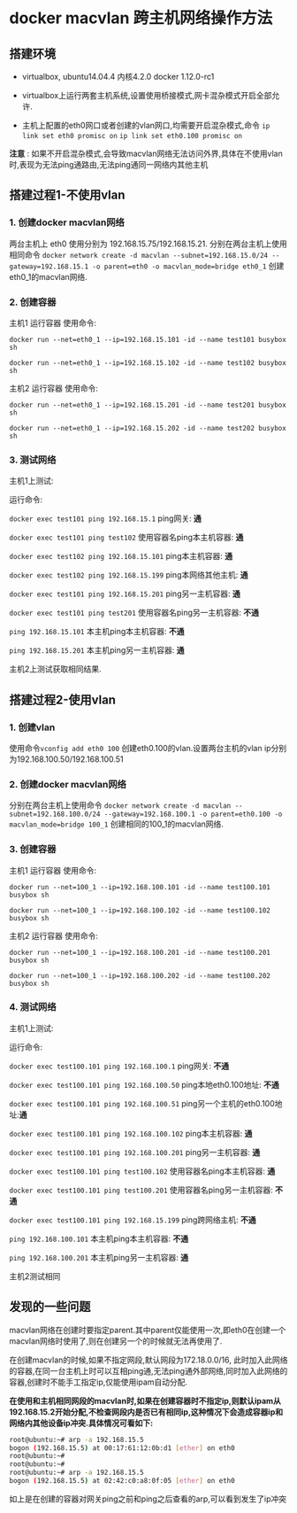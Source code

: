 # docker macvlan 跨主机网络操作方法

## 搭建环境

* virtualbox, ubuntu14.04.4 内核4.2.0 docker 1.12.0-rc1

* virtualbox上运行两套主机系统,设置使用桥接模式,网卡混杂模式开启全部允许.

* 主机上配置的eth0网口或者创建的vlan网口,均需要开启混杂模式,命令 `ip link set eth0 promisc on` `ip link set eth0.100 promisc on`

**注意** : 如果不开启混杂模式,会导致macvlan网络无法访问外界,具体在不使用vlan时,表现为无法ping通路由,无法ping通同一网络内其他主机

## 搭建过程1-不使用vlan

### 1. 创建docker macvlan网络

两台主机上 eth0 使用分别为 192.168.15.75/192.168.15.21. 分别在两台主机上使用相同命令 `docker network create -d macvlan --subnet=192.168.15.0/24 --gateway=192.168.15.1 -o parent=eth0 -o macvlan_mode=bridge eth0_1` 创建eth0_1的macvlan网络.

### 2. 创建容器

主机1 运行容器 使用命令:

`docker run --net=eth0_1 --ip=192.168.15.101 -id --name test101 busybox sh`

`docker run --net=eth0_1 --ip=192.168.15.102 -id --name test102 busybox sh`

主机2 运行容器 使用命令:

`docker run --net=eth0_1 --ip=192.168.15.201 -id --name test201 busybox sh`

`docker run --net=eth0_1 --ip=192.168.15.202 -id --name test202 busybox sh`

### 3. 测试网络

主机1上测试:

运行命令:

`docker exec test101 ping 192.168.15.1` ping网关: **通**

`docker exec test101 ping test102` 使用容器名ping本主机容器: **通**

`docker exec test102 ping 192.168.15.101` ping本主机容器: **通**

`docker exec test102 ping 192.168.15.199` ping本网络其他主机: **通**

`docker exec test101 ping 192.168.15.201` ping另一主机容器: **通**

`docker exec test101 ping test201` 使用容器名ping另一主机容器: **不通**

`ping 192.168.15.101` 本主机ping本主机容器: **不通**

`ping 192.168.15.201` 本主机ping另一主机容器: **通**

主机2上测试获取相同结果.

## 搭建过程2-使用vlan

### 1. 创建vlan

使用命令`vconfig add eth0 100` 创建eth0.100的vlan.设置两台主机的vlan ip分别为192.168.100.50/192.168.100.51

### 2. 创建docker macvlan网络

分别在两台主机上使用命令 `docker network create -d macvlan --subnet=192.168.100.0/24 --gateway=192.168.100.1 -o parent=eth0.100 -o macvlan_mode=bridge 100_1` 创建相同的100_1的macvlan网络.

### 3. 创建容器

主机1 运行容器 使用命令:

`docker run --net=100_1 --ip=192.168.100.101 -id --name test100.101 busybox sh`

`docker run --net=100_1 --ip=192.168.100.102 -id --name test100.102 busybox sh`

主机2 运行容器 使用命令:

`docker run --net=100_1 --ip=192.168.100.201 -id --name test100.201 busybox sh`

`docker run --net=100_1 --ip=192.168.100.202 -id --name test100.202 busybox sh`

### 4. 测试网络

主机1上测试:

运行命令:

`docker exec test100.101 ping 192.168.100.1` ping网关: **不通**

`docker exec test100.101 ping 192.168.100.50` ping本地eth0.100地址: **不通**

`docker exec test100.101 ping 192.168.100.51` ping另一个主机的eth0.100地址:**通**

`docker exec test100.101 ping 192.168.100.102` ping本主机容器: **通**

`docker exec test100.101 ping 192.168.100.201` ping另一主机容器: **通**

`docker exec test100.101 ping test100.102` 使用容器名ping本主机容器: **通**

`docker exec test100.101 ping test100.201` 使用容器名ping另一主机容器: **不通**

`docker exec test100.101 ping 192.168.15.199` ping跨网络主机: **不通**

`ping 192.168.100.101` 本主机ping本主机容器: **不通**

`ping 192.168.100.201` 本主机ping另一主机容器: **通**

主机2测试相同

## 发现的一些问题

macvlan网络在创建时要指定parent.其中parent仅能使用一次,即eth0在创建一个macvlan网络时使用了,则在创建另一个的时候就无法再使用了.

在创建macvlan的时候,如果不指定网段,默认网段为172.18.0.0/16, 此时加入此网络的容器,在同一台主机上时可以互相ping通,无法ping通外部网络,同时加入此网络的容器,创建时不能手工指定ip,仅能使用ipam自动分配.

**在使用和主机相同网段的macvlan时,如果在创建容器时不指定ip,则默认ipam从192.168.15.2开始分配,不检查网段内是否已有相同ip,这种情况下会造成容器ip和网络内其他设备ip冲突.具体情况可看如下:**

```Bash
root@ubuntu:~# arp -a 192.168.15.5
bogon (192.168.15.5) at 00:17:61:12:0b:d1 [ether] on eth0
root@ubuntu:~#
root@ubuntu:~#
root@ubuntu:~# arp -a 192.168.15.5
bogon (192.168.15.5) at 02:42:c0:a8:0f:05 [ether] on eth0
```

如上是在创建的容器对网关ping之前和ping之后查看的arp,可以看到发生了ip冲突
